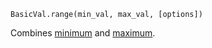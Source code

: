 ```BasicVal.range(min_val, max_val, [options])```

Combines [minimum](/docs/fieldval/BasicVal/minimum) and [maximum](/docs/fieldval/BasicVal/maximum).